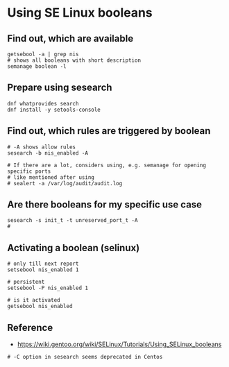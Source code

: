 # Using SE Linux booleans 

## Find out, which are available 

```
getsebool -a | grep nis 
# shows all booleans with short description 
semanage boolean -l 
```

## Prepare using sesearch

```
dnf whatprovides search
dnf install -y setools-console
```

## Find out, which rules are triggered by boolean 

```
# -A shows allow rules 
sesearch -b nis_enabled -A

# If there are a lot, considers using, e.g. semanage for opening specific ports 
# like mentioned after using 
# sealert -a /var/log/audit/audit.log 

```

## Are there booleans for my specific use case 

```
sesearch -s init_t -t unreserved_port_t -A
#
```

## Activating a boolean (selinux) 

```
# only till next report 
setsebool nis_enabled 1 

# persistent 
setsebool -P nis_enabled 1 

# is it activated 
getsebool nis_enabled 
```

## Reference 

  * https://wiki.gentoo.org/wiki/SELinux/Tutorials/Using_SELinux_booleans

```
# -C option in sesearch seems deprecated in Centos 
```
